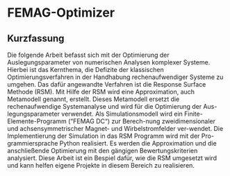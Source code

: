 # FEMAG-Optimizer
## Kurzfassung
Die folgende Arbeit befasst sich mit der Optimierung der Auslegungsparameter von numerischen Analysen komplexer Systeme. Hierbei ist das Kernthema, die Defizite der klassischen Optimierungsverfahren in der Handhabung rechenaufwendiger Systeme zu umgehen.
Das dafür angewandte Verfahren ist die Response Surface Methode (RSM). Mit Hilfe der RSM wird eine Approximation, auch Metamodell genannt, erstellt. Dieses Metamodell ersetzt die rechenaufwendige Systemanalyse und wird für die Optimierung der Aus-legungsparameter verwendet. 
Als Simulationsmodell wird ein Finite-Elemente-Programm (“FEMAG DC“) zur Berech-nung zweidimensionaler und achsensymmetrischer Magnet- und Wirbelstromfelder ver-wendet. Die Implementierung der Simulation in das RSM Programm wird mit der Pro-grammiersprache Python realisiert. Es werden die Approximation und die anschließende Optimierung mit den gängigen Bewertungskriterien analysiert. 
Diese Arbeit ist ein Bespiel dafür, wie die RSM umgesetzt wird und kann helfen eigene Projekte in diesem Bereich zu realisieren. 
